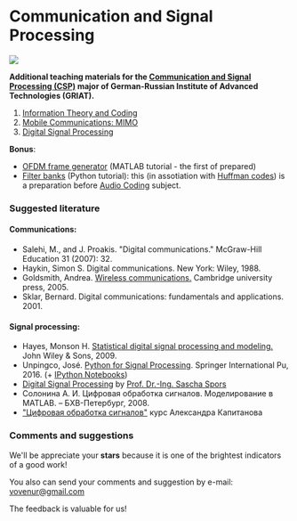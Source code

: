 # Communication and Signal Processing 

![](https://griat.kai.ru/documents/11766/5832734/GRIAT_Logo_small.png/b7879498-3575-4797-b725-f0e7eef9103e?t=1489845157157)


**Additional teaching materials for the [Communication and Signal Processing (CSP)](https://griat.kai.ru/communications-and-signal-processing) major of German-Russian Institute of Advanced Technologies (GRIAT).** 

1. [Information Theory and Coding](https://github.com/kirlf/CSP/blob/master/Different/Coding_Theory/README.md)
2. [Mobile Communications: MIMO](https://github.com/kirlf/CSP/blob/master/MIMO/README.md)
3. [Digital Signal Processing](https://github.com/kirlf/CSP/blob/master/Different/DSP/README.md)

**Bonus**:
- [OFDM frame generator](https://github.com/kirlf/CSP/blob/master/Different/OFDM/README.md) (MATLAB tutorial - the first of prepared)
- [Filter banks](https://github.com/kirlf/CSP/blob/master/Different/DSP/FB.md) (Python tutorial): this (in assotiation with [Huffman codes](https://nbviewer.jupyter.org/format/slides/gist/kirlf/2eb242f225f9bfed4ecbfc8e1e2f5f71/Huffman%20codes.ipynb#/)) is a preparation before [Audio Coding](https://www.tu-ilmenau.de/mt/lehrveranstaltungen/lehre-fuer-master-mt/audio-coding/) subject.

### Suggested literature

#### Communications:
   * Salehi, M., and J. Proakis. "Digital communications." McGraw-Hill Education 31 (2007): 32.
   * Haykin, Simon S. Digital communications. New York: Wiley, 1988.
   * Goldsmith, Andrea. [Wireless communications.](http://wsl.stanford.edu/~andrea/Wireless/Book.pdf) Cambridge university press, 2005.
   * Sklar, Bernard. Digital communications: fundamentals and applications. 2001.

#### Signal processing:
  * Hayes, Monson H. [Statistical digital signal processing and modeling.](https://www.mathworks.com/matlabcentral/fileexchange/2183-statistical-digital-signal-processing-and-modeling?s_tid=prof_contriblnk) John Wiley & Sons, 2009.
  * Unpingco, José. [Python for Signal Processing](https://electrovolt.ir/wp-content/uploads/2017/07/Python_For_Signal_Processing_ElectroVolt.ir_.pdf). Springer International Pu, 2016. (+ [IPython Notebooks](https://github.com/unpingco/Python-for-Signal-Processing))
  * [Digital Signal Processing](https://dsp-nbsphinx.readthedocs.io/en/nbsphinx-experiment/index.html) by [Prof. Dr.-Ing. Sascha Spors](https://dsp-nbsphinx.readthedocs.io/en/nbsphinx-experiment/index.html)
  * Солонина А. И. Цифровая обработка сигналов. Моделирование в MATLAB. – БХВ-Петербург, 2008.
  * ["Цифровая обработка сигналов"](https://github.com/capitanov/dsp-theory) курс Александра Капитанова 
   
### Comments and suggestions

We'll be appreciate your **stars** because it is one of the brightest indicators of a good work!

You also can send your comments and suggestion by e-mail: vovenur@gmail.com

The feedback is valuable for us!

